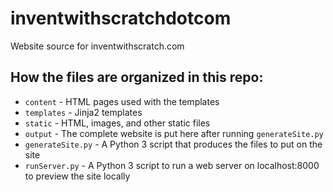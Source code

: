 # inventwithscratchdotcom
Website source for inventwithscratch.com


## How the files are organized in this repo:

* `content` - HTML pages used with the templates
* `templates` - Jinja2 templates
* `static` - HTML, images, and other static files
* `output` - The complete website is put here after running `generateSite.py`
* `generateSite.py` - A Python 3 script that produces the files to put on the site
* `runServer.py` - A Python 3 script to run a web server on localhost:8000 to preview the site locally
